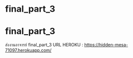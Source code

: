 # final_part_3
# final_part_3
ส่งงานอาจารย์ final_part_3
URL HEROKU : https://hidden-mesa-71097.herokuapp.com/
